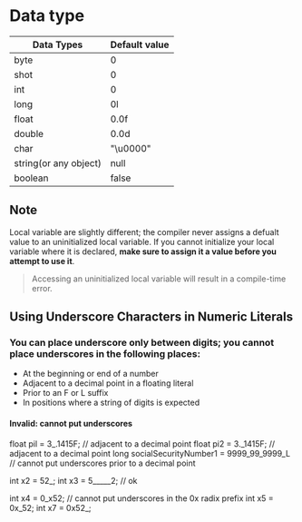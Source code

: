 # Data type

| Data Types            | Default value|
|-----------------------|-----|
| byte                  | 0  |
| shot                  | 0  |
| int                   | 0  |
| long                  | 0l  |
| float                 | 0.0f  |
| double                | 0.0d  |
| char                  | "\u0000"  |
| string(or any object)  | null  |
| boolean       | false  |



## Note 

Local variable are slightly different; the compiler never assigns a defualt value to an uninitialized local variable. If you cannot initialize your local variable where it is declared, **make sure to assign it a value before you attempt to use it**. 
> Accessing an uninitialized local variable will result in a compile-time error.


## Using Underscore Characters in Numeric Literals

### You can place underscore only between digits; you cannot place underscores in the following places:

- At the  beginning or end of a number
- Adjacent to a decimal point in a floating literal
- Prior to an F or L suffix
- In positions where a string of digits is expected


#### Invalid: cannot put underscores

float pil = 3_.1415F; // adjacent to a decimal point
float pi2 = 3._1415F; // adjacent to a decimal point
long socialSecurityNumber1 = 9999_99_9999_L // cannot put underscores prior to a decimal point

int x2 = 52_;
int x3 = 5_____2; // ok

int x4 = 0_x52; // cannot put underscores in the 0x radix prefix
int x5 = 0x_52;
int x7 = 0x52_;

